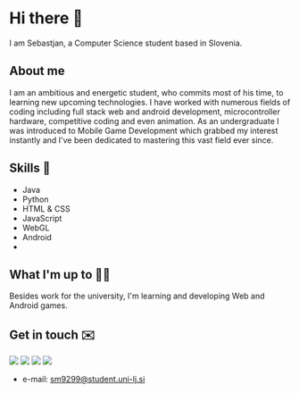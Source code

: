 # Hi there 👋
I am Sebastjan, a Computer Science student based in Slovenia.

## About me 
I am an ambitious and energetic student, who commits most of his time, to learning new upcoming technologies. I have worked with numerous fields of coding including full stack web and android development, microcontroller hardware, competitive coding and even animation. As an undergraduate I was introduced to Mobile Game Development which grabbed my interest instantly and I've been dedicated to mastering this vast field ever since.

## Skills 🚀 
- Java
- Python
- HTML & CSS
- JavaScript
- WebGL
- Android
- 

## What I'm up to 👨‍💻
Besides work for the university, I'm learning and developing Web and Android games.


## Get in touch ✉️
[<img src="https://img.shields.io/badge/facebook-%231877F2.svg?&style=for-the-badge&logo=facebook&logoColor=white" />](https://www.facebook.com/sebastjan.mevlja)
[<img src="https://img.shields.io/badge/instagram-%23E4405F.svg?&style=for-the-badge&logo=instagram&logoColor=white" />](https://www.instagram.com/sebastjan_mevlja/)
[<img src="https://img.shields.io/badge/twitter-%231DA1F2.svg?&style=for-the-badge&logo=twitter&logoColor=white" />](https://twitter.com/sebastjan99)
[<img src="https://img.shields.io/badge/linkedin-%230077B5.svg?&style=for-the-badge&logo=linkedin&logoColor=white" />]()
- e-mail: sm9299@student.uni-lj.si
